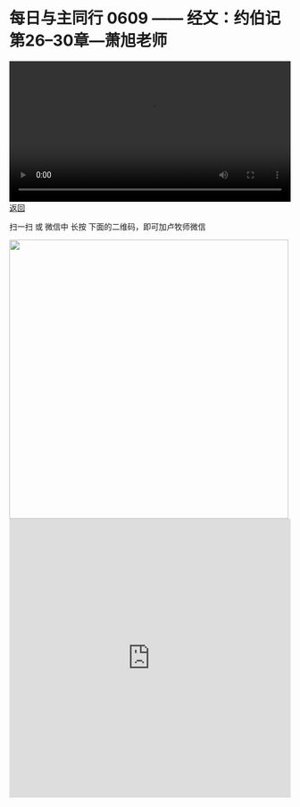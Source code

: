 # 每日与主同行 0609 —— 经文：约伯记第26–30章—萧旭老师

<video width='100%' controls src='https://go2024.simai.life/api?redirect=https://r2.savefamily.net/@pastorpaulqiankunlu618/-F6WM6oUSyQ.mp4?metric=PastorLu%26keyword=webpage%26type=video%26bot=26%26to=webpage'></video>
<a href='../daily.html'> 返回 </a>
<p>扫一扫 或 微信中 长按 下面的二维码，即可加卢牧师微信</p>
<img src='https://r2.savefamily.net/OVagt1.JPG' width='500px' />



<iframe width="100%" height="500" src="https://www.youtube.com/embed/-F6WM6oUSyQ?si=zz5OCgHQvyW71w8c&amp;controls=0" title="YouTube video player" frameborder="0" allow="accelerometer; autoplay; clipboard-write; encrypted-media; gyroscope; picture-in-picture; web-share" referrerpolicy="strict-origin-when-cross-origin" allowfullscreen></iframe>